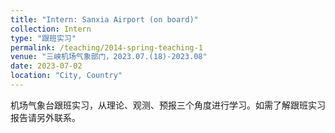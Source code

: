 ```yaml
---
title: "Intern: Sanxia Airport (on board)"
collection: Intern
type: "跟班实习"
permalink: /teaching/2014-spring-teaching-1
venue: "三峡机场气象部门，2023.07.(18)-2023.08"
date: 2023-07-02
location: "City, Country"
---
```

机场气象台跟班实习，从理论、观测、预报三个角度进行学习。如需了解跟班实习报告请另外联系。

